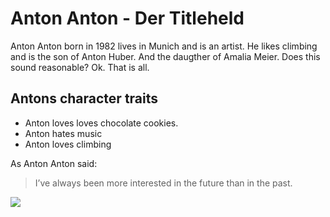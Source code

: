 # Anton Anton - Der Titleheld

Anton Anton born in 1982 lives in Munich and is an artist. He likes climbing and is the son of Anton Huber. And the daugther of Amalia Meier. Does this sound reasonable? Ok. That is all.

## Antons character traits
* Anton loves loves chocolate cookies.
* Anton hates music
* Anton loves climbing


As Anton Anton said:

> I’ve always been more interested in the future than in the past.

<img src="https://upload.wikimedia.org/wikipedia/commons/thumb/8/81/Evanna_Lynch_acrylic_ink.jpg/800px-Evanna_Lynch_acrylic_ink.jpg"/>
